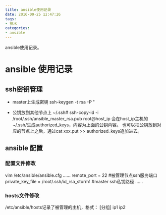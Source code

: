 ```yaml
---
title: ansible使用记录
date: 2016-09-25 12:47:26
tags:
- 技术
categories:
- ansible
---
```

ansible使用记录。
<!-- more -->
# ansible 使用记录
## ssh密钥管理
* master上生成密钥
ssh-keygen -t rsa -P ''

* 公钥放到其他节点上
~/.ssh# ssh-copy-id -i /root/.ssh/ansible_master_rsa.pub root@host_ip
会在host_ip主机的~/.ssh/生成authorized_keys，内容为上面的公钥内容。
也可以把公钥放到对应的节点上之后，通过cat xxx.put >> authorized_keys追加进去。

## ansible 配置
### 配置文件修改
vim /etc/ansible/ansible.cfg
……
remote_port = 22 #被管理节点ssh服务端口
private_key_file = /root/.ssh/id_rsa_storm1 #master ssh私钥路径
……
### hosts文件修改
/etc/ansible/hosts记录了被管理的主机，格式：
[分组]
ip1
ip2
